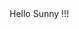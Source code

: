 <!DOCTYPE html>
<html xmlns="http://www.w3.org/1999/xhtml">
<head>
    <title></title>
</head>
<body>
Hello Sunny !!!
</body>
</html>
